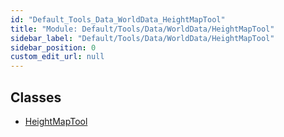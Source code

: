 ```yaml
---
id: "Default_Tools_Data_WorldData_HeightMapTool"
title: "Module: Default/Tools/Data/WorldData/HeightMapTool"
sidebar_label: "Default/Tools/Data/WorldData/HeightMapTool"
sidebar_position: 0
custom_edit_url: null
---
```


## Classes

- [HeightMapTool](../classes/Default_Tools_Data_WorldData_HeightMapTool.HeightMapTool.md)

